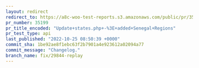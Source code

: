 ```yaml
---
layout: redirect
redirect_to: https://a8c-woo-test-reports.s3.amazonaws.com/public/pr/35199/api/index.html
pr_number: 35199
pr_title_encoded: "Update+states.php+-%3E+added+Senegal+Regions"
pr_test_type: api
last_published: "2022-10-25 08:50:39 +0000"
commit_sha: 1be92ae8f1ebc63f2b7901a4e923612a02094a77
commit_message: "Changelog."
branch_name: fix/29844-replay
---
```

